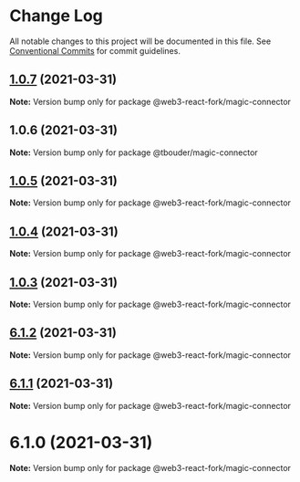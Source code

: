 # Change Log

All notable changes to this project will be documented in this file.
See [Conventional Commits](https://conventionalcommits.org) for commit guidelines.

## [1.0.7](https://github.com/TBouder/web3-react-fork/compare/@web3-react-fork/magic-connector@1.0.5...@web3-react-fork/magic-connector@1.0.7) (2021-03-31)

**Note:** Version bump only for package @web3-react-fork/magic-connector





## 1.0.6 (2021-03-31)

**Note:** Version bump only for package @tbouder/magic-connector





## [1.0.5](https://github.com/TBouder/web3-react-fork/compare/@web3-react-fork/magic-connector@1.0.4...@web3-react-fork/magic-connector@1.0.5) (2021-03-31)

**Note:** Version bump only for package @web3-react-fork/magic-connector





## [1.0.4](https://github.com/TBouder/web3-react-fork/compare/@web3-react-fork/magic-connector@1.0.3...@web3-react-fork/magic-connector@1.0.4) (2021-03-31)

**Note:** Version bump only for package @web3-react-fork/magic-connector





## [1.0.3](https://github.com/TBouder/web3-react-fork/compare/@web3-react-fork/magic-connector@6.1.2...@web3-react-fork/magic-connector@1.0.3) (2021-03-31)

**Note:** Version bump only for package @web3-react-fork/magic-connector





## [6.1.2](https://github.com/TBouder/web3-react-fork/compare/@web3-react-fork/magic-connector@6.1.1...@web3-react-fork/magic-connector@6.1.2) (2021-03-31)

**Note:** Version bump only for package @web3-react-fork/magic-connector





## [6.1.1](https://github.com/TBouder/web3-react-fork/compare/@web3-react-fork/magic-connector@6.1.0...@web3-react-fork/magic-connector@6.1.1) (2021-03-31)

**Note:** Version bump only for package @web3-react-fork/magic-connector





# 6.1.0 (2021-03-31)

**Note:** Version bump only for package @web3-react-fork/magic-connector
